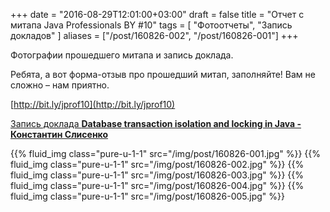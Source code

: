 +++
date = "2016-08-29T12:01:00+03:00"
draft = false
title = "Отчет с митапа Java Professionals BY #10"
tags = [
	"Фотоотчеты",
	"Запись докладов"
]
aliases = ["/post/160826-002", "/post/160826-001"]
+++

Фотографии прошедшего митапа и запись доклада.

<!--more-->

Ребята, а вот форма-отзыв про прошедший митап, заполняйте! 
Вам не сложно – нам приятно.

[http://bit.ly/jprof10](http://bit.ly/jprof10)

[Запись доклада __Database transaction isolation and locking in Java - Константин Слисенко__](https://www.youtube.com/watch?v=VcyFHGXUl4E) 

{{% fluid_img class="pure-u-1-1" src="/img/post/160826-001.jpg" %}}
{{% fluid_img class="pure-u-1-1" src="/img/post/160826-002.jpg" %}}
{{% fluid_img class="pure-u-1-1" src="/img/post/160826-003.jpg" %}}
{{% fluid_img class="pure-u-1-1" src="/img/post/160826-004.jpg" %}}
{{% fluid_img class="pure-u-1-1" src="/img/post/160826-005.jpg" %}}
